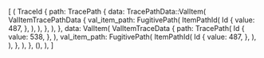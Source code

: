 [
    (
        TraceId {
            path: TracePath {
                data: TracePathData::ValItem(
                    ValItemTracePathData {
                        val_item_path: FugitivePath(
                            ItemPathId(
                                Id {
                                    value: 487,
                                },
                            ),
                        ),
                    },
                ),
            },
            data: ValItem(
                ValItemTraceData {
                    path: TracePath(
                        Id {
                            value: 538,
                        },
                    ),
                    val_item_path: FugitivePath(
                        ItemPathId(
                            Id {
                                value: 487,
                            },
                        ),
                    ),
                },
            ),
        },
        (),
    ),
]